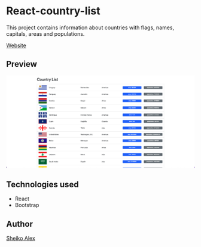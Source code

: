 # React-country-list

This project contains information about countries with flags, names, capitals, areas and populations.

[Website](https://github.com/Alex-Sheiko/react-country-list)

## Preview

![Image](https://github.com/Alex-Sheiko/react-country-list/blob/main/src/preview/react-country-list.png)

## Technologies used

- React
- Bootstrap

## Author

[Sheiko Alex](https://github.com/Alex-Sheiko)
